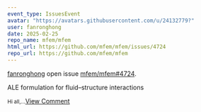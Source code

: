 ```yaml
---
event_type: IssuesEvent
avatar: "https://avatars.githubusercontent.com/u/24132779?"
user: fanronghong
date: 2025-02-25
repo_name: mfem/mfem
html_url: https://github.com/mfem/mfem/issues/4724
repo_url: https://github.com/mfem/mfem
---
```


<a href='https://github.com/fanronghong' target='_blank'>fanronghong</a> open issue <a href='https://github.com/mfem/mfem/issues/4724' target='_blank'>mfem/mfem#4724</a>.

<p>ALE formulation for fluid–structure interactions</p><small>Hi all,...</small><a href='https://github.com/mfem/mfem/issues/4724' target='_blank'>View Comment</a>